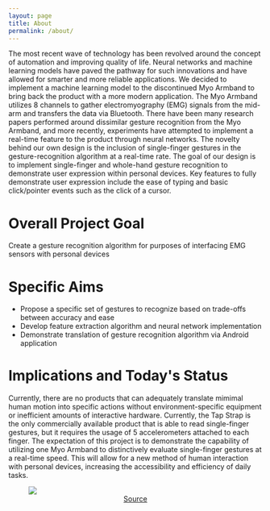 ```yaml
---
layout: page
title: About
permalink: /about/
---
```


<html>
  <body>
    <p>The most recent wave of technology has been revolved around the concept of automation and improving quality of life. Neural networks and machine learning models have paved the pathway for such innovations and have allowed for smarter and more reliable applications. We decided to implement a machine learning model to the discontinued Myo Armband to bring back the product with a more modern application. The Myo Armband utilizes 8 channels to gather electromyography (EMG) signals from the mid-arm and transfers the data via Bluetooth. There have been many research papers performed around dissimilar gesture recognition from the Myo Armband, and more recently, experiments have attempted to implement a real-time feature to the product through neural networks. The novelty behind our own design is the inclusion of single-finger gestures in the gesture-recognition algorithm at a real-time rate. The goal of our design is to implement single-finger and whole-hand gesture recognition to demonstrate user expression within personal devices. Key features to fully demonstrate user expression include the ease of typing and basic click/pointer events such as the click of a cursor.</p>
      <h1>Overall Project Goal</h1>
      <p>Create a gesture recognition algorithm for purposes of interfacing EMG sensors with personal devices</p>
      <h1>Specific Aims</h1>
      <p><ul>
        <li>Propose a specific set of gestures to recognize based on trade-offs between accuracy and ease</li>
        <li>Develop feature extraction algorithm and neural network implementation</li>
        <li>Demonstrate translation of gesture recognition algorithm via Android application</li>
      </ul></p>
      <h1>Implications and Today's Status</h1>
      <p>Currently, there are no products that can adequately translate mimimal human motion into specific actions without environment-specific equipment or inefficient amounts of interactive hardware. Currently, the Tap Strap is the only commercially available product that is able to read single-finger gestures, but it requires the usage of 5 accelerometers attached to each finger. The expectation of this project is to demonstrate the capability of utilizing one Myo Armband to distinctively evaluate single-finger gestures at a real-time speed. This will allow for a new method of human interaction with personal devices, increasing the accessibility and efficiency of daily tasks.</p>
  <figure>
      <img id = "center" src="https://cnet1.cbsistatic.com/img/00XQEmFzx7Xio51Kw8V0E4zo_oE=/2017/11/21/b97d2dc7-e471-47b8-a2e0-9091b2d26bcd/fl-tapkeyboard-cnetstill.jpg">
      <center><figcaption><a href="https://cnet1.cbsistatic.com/img/00XQEmFzx7Xio51Kw8V0E4zo_oE=/2017/11/21/b97d2dc7-e471-47b8-a2e0-9091b2d26bcd/fl-tapkeyboard-cnetstill.jpg">Source</a></figcaption></center>
  </body>
</html>
